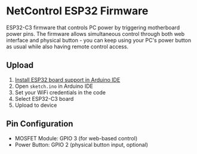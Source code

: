 # NetControl ESP32 Firmware

ESP32-C3 firmware that controls PC power by triggering motherboard power pins. The firmware allows simultaneous control through both web interface and physical button - you can keep using your PC's power button as usual while also having remote control access.

## Upload
1. [Install ESP32 board support in Arduino IDE](https://randomnerdtutorials.com/installing-the-esp32-board-in-arduino-ide-windows-instructions/)
2. Open `sketch.ino` in Arduino IDE
3. Set your WiFi credentials in the code
4. Select ESP32-C3 board
5. Upload to device

## Pin Configuration
- MOSFET Module: GPIO 3 (for web-based control)
- Power Button: GPIO 2 (physical button input, optional)
